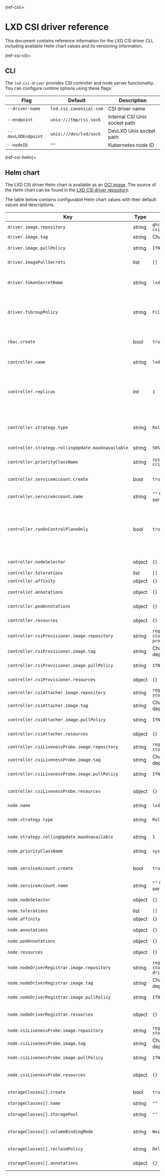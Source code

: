 (ref-csi)=
# LXD CSI driver reference

This document contains reference information for the LXD CSI driver CLI, including available Helm chart values and its versioning information.

(ref-csi-cli)=
## CLI

The `lxd-csi-driver` provides CSI controller and node server functionality.
You can configure runtime options using these flags:

Flag               | Default                 | Description
-------------------|-------------------------|------------
`--driver-name`    | `lxd.csi.canonical.com` | CSI driver name
`--endpoint`       | `unix:///tmp/csi.sock`  | Internal CSI Unix socket path
`--devLXDEndpoint` | `unix:///dev/lxd/sock`  | DevLXD Unix socket path
`--nodeID`         | `""`                    | Kubernetes node ID

(ref-csi-helm)=
## Helm chart

The LXD CSI driver Helm chart is available as an [OCI image](https://ghcr.io/canonical/charts/lxd-csi-driver).
The source of the Helm chart can be found in the [LXD CSI driver repository](https://github.com/canonical/lxd-csi-driver/tree/main/charts).

The table below contains configurable Helm chart values with their default values and descriptions.

Key                                                | Type   | Default                                                 | Description
---------------------------------------------------|--------|---------------------------------------------------------|------------
`driver.image.repository`                          | string | `ghcr.io/canonical/lxd-csi-driver`                      | LXD CSI image
`driver.image.tag`                                 | string | Chart version                                           | LXD CSI image tag
`driver.image.pullPolicy`                          | string | `IfNotPresent`                                          | LXD CSI image pull policy
`driver.imagePullSecrets`                          | list   | `[]`                                                    | LXD CSI image pull secrets
`driver.tokenSecretName`                           | string | `lxd-csi-secret`                                        | Name of the secret containing DevLXD bearer token in `token` field
`driver.fsGroupPolicy`                             | string | `File`                                                  | Controls Kubernetes `fsGroup` behavior for the driver (`None`, `ReadWriteOnceWithFSType`, `File`)
`rbac.create`                                      | bool   | `true`                                                  | Create RBAC resources allowing LXD CSI access to relevant Kubernetes objects
`controller.name`                                  | string | `lxd-csi-controller`                                    | Controller Deployment name
`controller.replicas`                              | int    | `1`                                                     | Controller Deployment replicas. When deployed in multiple replicas, the preferred affinity is configured in an attempt to distribute Pods across multiple nodes.
`controller.strategy.type`                         | string | `RollingUpdate`                                         | Controller Deployment update strategy (`RollingUpdate`, `Recreate`)
`controller.strategy.rollingUpdate.maxUnavailable` | string | `50%`                                                   | Max unavailable Pods during update
`controller.priorityClassName`                     | string | `system-cluster-critical`                               | Controller Pod scheduling priority
`controller.serviceAccount.create`                 | bool   | `true`                                                  | Whether to create required service account for controller server
`controller.serviceAccount.name`                   | string | `""` (Equal to Controller server name if empty)         | Custom service account name
`controller.runOnControlPlaneOnly`                 | bool   | `true`                                                  | Whether to run controller only on control plane nodes. This ensures appropriate node affinity and tolerations are configured. If node affinity is manually set, this option is disabled.
`controller.nodeSelector`                          | object | `{}`                                                    | Node selector for controller Pods
`controller.tolerations`                           | list   | `[]`                                                    | Controller Pod tolerations
`controller.affinity`                              | object | `{}`                                                    | Controller Pod affinity
`controller.annotations`                           | object | `{}`                                                    | Controller Deployment annotations
`controller.podAnnotations`                        | object | `{}`                                                    | Controller Pod annotations
`controller.resources`                             | object | `{}`                                                    | Controller resource limits and requests
`controller.csiProvisioner.image.repository`       | string | `registry.k8s.io/sig-storage/csi-provisioner`           | CSI provisioner image
`controller.csiProvisioner.image.tag`              | string | Chart release dependent                                 | CSI provisioner image tag
`controller.csiProvisioner.image.pullPolicy`       | string | `IfNotPresent`                                          | CSI provisioner pull policy
`controller.csiProvisioner.resources`              | object | `{}`                                                    | CSI provisioner resource limits and requests
`controller.csiAttacher.image.repository`          | string | `registry.k8s.io/sig-storage/csi-attacher`              | CSI attacher image
`controller.csiAttacher.image.tag`                 | string | Chart release dependent                                 | CSI attacher image tag
`controller.csiAttacher.image.pullPolicy`          | string | `IfNotPresent`                                          | CSI attacher image pull policy
`controller.csiAttacher.resources`                 | object | `{}`                                                    | CSI attacher resource limits and requests
`controller.csiLivenessProbe.image.repository`     | string | `registry.k8s.io/sig-storage/livenessprobe`             | CSI liveness probe image
`controller.csiLivenessProbe.image.tag`            | string | Chart release dependent                                 | CSI liveness probe image tag
`controller.csiLivenessProbe.image.pullPolicy`     | string | `IfNotPresent`                                          | CSI liveness probe image pull policy
`controller.csiLivenessProbe.resources`            | object | `{}`                                                    | CSI liveness probe resource limits and requests
`node.name`                                        | string | `lxd-csi-node`                                          | Node DaemonSet name
`node.strategy.type`                               | string | `RollingUpdate`                                         | Node DaemonSet update strategy (`RollingUpdate`, `OnDelete`)
`node.strategy.rollingUpdate.maxUnavailable`       | string | `1`                                                     | Max unavailable Pods during update
`node.priorityClassName`                           | string | `system-node-critical`                                  | Node Pod scheduling priority
`node.serviceAccount.create`                       | bool   | `true`                                                  | Whether to create required service account for node server
`node.serviceAccount.name`                         | string | `""` (Equal to Node server name if empty)               | Custom service account name
`node.nodeSelector`                                | object | `{}`                                                    | Node selector for node server Pods
`node.tolerations`                                 | list   | `[]`                                                    | Node Pod tolerations
`node.affinity`                                    | object | `{}`                                                    | Node Pod affinity
`node.annotations`                                 | object | `{}`                                                    | Node DaemonSet annotations
`node.podAnnotations`                              | object | `{}`                                                    | Node Pod annotations
`node.resources`                                   | object | `{}`                                                    | Node server resource limits and requests
`node.nodeDriverRegistrar.image.repository`        | string | `registry.k8s.io/sig-storage/csi-node-driver-registrar` | Node driver registrar image
`node.nodeDriverRegistrar.image.tag`               | string | Chart release dependent                                 | Node driver registrar image tag
`node.nodeDriverRegistrar.image.pullPolicy`        | string | `IfNotPresent`                                          | Node driver registrar image pull policy
`node.nodeDriverRegistrar.resources`               | object | `{}`                                                    | Node driver registrar resource limits and requests
`node.csiLivenessProbe.image.repository`           | string | `registry.k8s.io/sig-storage/livenessprobe`             | CSI liveness probe image
`node.csiLivenessProbe.image.tag`                  | string | Chart release dependent                                 | CSI liveness probe image tag
`node.csiLivenessProbe.image.pullPolicy`           | string | `IfNotPresent`                                          | CSI liveness probe image pull policy
`node.csiLivenessProbe.resources`                  | object | `{}`                                                    | CSI liveness probe resource limits and requests
`storageClasses[].create`                          | bool   | `true`                                                  | Create the specified storage class
`storageClasses[].name`                            | string | `""`                                                    | Storage class name
`storageClasses[].storagePool`                     | string | `""`                                                    | Name of the target LXD storage pool
`storageClasses[].volumeBindingMode`               | string | `WaitForFirstConsumer`                                  | Volume binding mode (`Immediate`, `WaitForFirstConsumer`)
`storageClasses[].reclaimPolicy`                   | string | `Delete`                                                | Volume reclaim policy (`Delete`, `Retain`)
`storageClasses[].annotations`                     | object | `{}`                                                    | Additional storage class annotations

